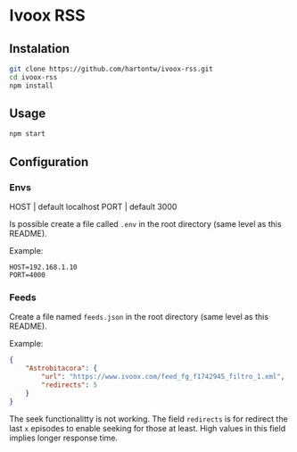# Ivoox RSS

## Instalation
```sh
git clone https://github.com/hartontw/ivoox-rss.git
cd ivoox-rss
npm install
```

## Usage
```sh
npm start
```

## Configuration

### Envs

HOST | default localhost
PORT | default 3000

Is possible create a file called ```.env``` in the root directory (same level as this README).

Example:

```
HOST=192.168.1.10
PORT=4000
``` 

### Feeds

Create a file named ```feeds.json``` in the root directory (same level as this README).

Example:

```json
{
    "Astrobitacora": {
        "url": "https://www.ivoox.com/feed_fg_f1742945_filtro_1.xml",
        "redirects": 5
    }
}
```

The seek functionalitty is not working. The field ```redirects``` is for redirect the last ```x``` episodes to enable seeking for those at least. High values in this field implies longer response time.